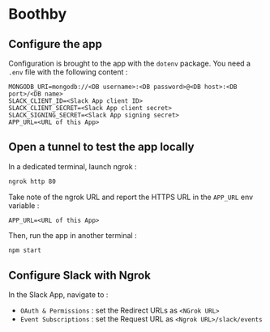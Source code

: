 # Boothby

## Configure the app

Configuration is brought to the app with the `dotenv` package. You need a `.env`
file with the following content :

```
MONGODB_URI=mongodb://<DB username>:<DB password>@<DB host>:<DB port>/<DB name>
SLACK_CLIENT_ID=<Slack App client ID>
SLACK_CLIENT_SECRET=<Slack App client secret>
SLACK_SIGNING_SECRET=<Slack App signing secret>
APP_URL=<URL of this App>
```

## Open a tunnel to test the app locally

In a dedicated terminal, launch ngrok :

```cmd
ngrok http 80
```

Take note of the ngrok URL and report the HTTPS URL in the `APP_URL` env variable :

```
APP_URL=<URL of this App>
```

Then, run the app in another terminal :

```cmd
npm start
```

## Configure Slack with Ngrok

In the Slack App, navigate to :
- `OAuth & Permissions` : set the Redirect URLs as `<NGrok URL>`
- `Event Subscriptions` : set the Request URL as `<Ngrok URL>/slack/events`
